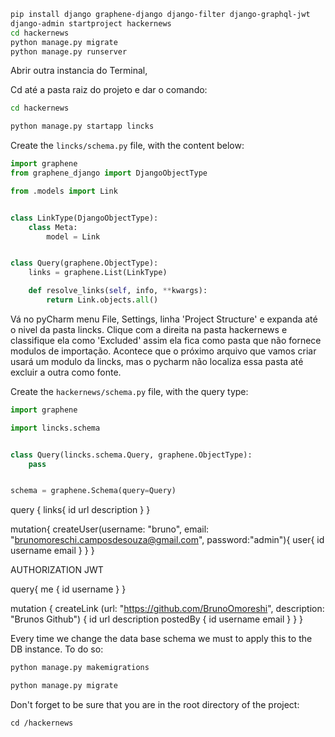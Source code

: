 





```bash
pip install django graphene-django django-filter django-graphql-jwt
django-admin startproject hackernews
cd hackernews
python manage.py migrate
python manage.py runserver
```

Abrir outra instancia do Terminal,

Cd até a pasta raiz do projeto e dar o comando:

```bash
cd hackernews
```

```bash
python manage.py startapp lincks
```

Create the `lincks/schema.py` file, with the content below:

```python
import graphene
from graphene_django import DjangoObjectType

from .models import Link


class LinkType(DjangoObjectType):
    class Meta:
        model = Link


class Query(graphene.ObjectType):
    links = graphene.List(LinkType)

    def resolve_links(self, info, **kwargs):
        return Link.objects.all()
```



Vá no pyCharm menu File, Settings, linha 'Project Structure' e expanda até o nivel da pasta lincks. Clique com a direita na pasta hackernews e classifique ela como 'Excluded' assim ela fica como pasta que não fornece modulos de importação. Acontece que o próximo arquivo que vamos criar usará um modulo da lincks, mas o pycharm não localiza essa pasta até excluir a outra como fonte.

Create the `hackernews/schema.py` file, with the query type:

```python
import graphene

import lincks.schema


class Query(lincks.schema.Query, graphene.ObjectType):
    pass


schema = graphene.Schema(query=Query)
```

query {
  links{
    id
    url
    description
  }
}



mutation{
  createUser(username: "bruno", email: "brunomoreschi.camposdesouza@gmail.com", password:"admin"){
    user{
      id
      username
      email
    }
  }
}



AUTHORIZATION JWT



query{
  me {
    id
    username
  }
}



mutation {
  createLink (url: "https://github.com/BrunoOmoreshi", description: "Brunos Github") {
    id
    url
    description
    postedBy {
      id
      username
      email
    }
  }
}

Every time we change the data base schema we must to apply this to the DB instance. To do so:

```python
python manage.py makemigrations

python manage.py migrate
```

Don't forget to be sure that you are in the root directory of the project:

```
cd /hackernews
```

